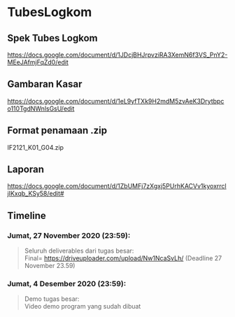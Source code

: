 # TubesLogkom

## Spek Tubes Logkom
https://docs.google.com/document/d/1JDcjBHJrpvziRA3XemN6f3VS_PnY2-MEeJAfmjFqZd0/edit

## Gambaran Kasar
https://docs.google.com/document/d/1eL9yfTXk9H2mdM5zvAeK3Drytbpco110TgdNWnlsGsU/edit

## Format penamaan .zip
IF2121_K01_G04.zip

## Laporan
https://docs.google.com/document/d/1ZbUMFj7zXgxj5PUrhKACVv1kyoxrrcljIKxqb_KSy58/edit# <br />

## Timeline
### Jumat, 27 November 2020 (23:59):
> Seluruh deliverables dari tugas besar: <br />
> Final= https://driveuploader.com/upload/Nw1NcaSvLh/ (Deadline 27 November 23.59) <br />
### Jumat, 4 Desember 2020 (23:59):
> Demo tugas besar: <br />
> Video demo program yang sudah dibuat <br />
